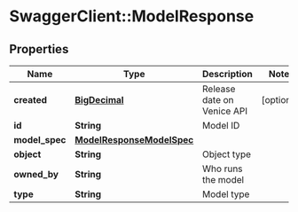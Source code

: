 # SwaggerClient::ModelResponse

## Properties
Name | Type | Description | Notes
------------ | ------------- | ------------- | -------------
**created** | [**BigDecimal**](BigDecimal.md) | Release date on Venice API | [optional] 
**id** | **String** | Model ID | 
**model_spec** | [**ModelResponseModelSpec**](ModelResponseModelSpec.md) |  | 
**object** | **String** | Object type | 
**owned_by** | **String** | Who runs the model | 
**type** | **String** | Model type | 

